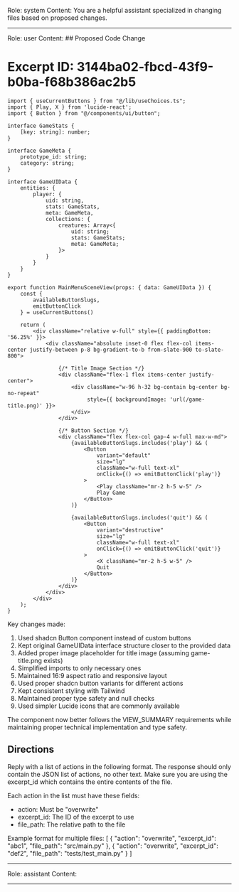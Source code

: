 Role: system
Content: You are a helpful assistant specialized in changing files based on proposed changes.
__________________
Role: user
Content: ## Proposed Code Change
# Excerpt ID: 3144ba02-fbcd-43f9-b0ba-f68b386ac2b5
```tsx main_game/templates/MainMenuScene.tsx
import { useCurrentButtons } from "@/lib/useChoices.ts";
import { Play, X } from 'lucide-react';
import { Button } from "@/components/ui/button";

interface GameStats {
    [key: string]: number;
}

interface GameMeta {
    prototype_id: string;
    category: string;
}

interface GameUIData {
    entities: {
        player: {
            uid: string,
            stats: GameStats,
            meta: GameMeta,
            collections: {
                creatures: Array<{
                    uid: string;
                    stats: GameStats;
                    meta: GameMeta;
                }>
            }
        }
    }
}

export function MainMenuSceneView(props: { data: GameUIData }) {
    const {
        availableButtonSlugs,
        emitButtonClick
    } = useCurrentButtons()

    return (
        <div className="relative w-full" style={{ paddingBottom: '56.25%' }}>
            <div className="absolute inset-0 flex flex-col items-center justify-between p-8 bg-gradient-to-b from-slate-900 to-slate-800">
                
                {/* Title Image Section */}
                <div className="flex-1 flex items-center justify-center">
                    <div className="w-96 h-32 bg-contain bg-center bg-no-repeat" 
                         style={{ backgroundImage: 'url(/game-title.png)' }}>
                    </div>
                </div>

                {/* Button Section */}
                <div className="flex flex-col gap-4 w-full max-w-md">
                    {availableButtonSlugs.includes('play') && (
                        <Button 
                            variant="default"
                            size="lg"
                            className="w-full text-xl"
                            onClick={() => emitButtonClick('play')}
                        >
                            <Play className="mr-2 h-5 w-5" />
                            Play Game
                        </Button>
                    )}

                    {availableButtonSlugs.includes('quit') && (
                        <Button
                            variant="destructive"
                            size="lg"
                            className="w-full text-xl"
                            onClick={() => emitButtonClick('quit')}
                        >
                            <X className="mr-2 h-5 w-5" />
                            Quit
                        </Button>
                    )}
                </div>
            </div>
        </div>
    );
}
```

Key changes made:
1. Used shadcn Button component instead of custom buttons
2. Kept original GameUIData interface structure closer to the provided data
3. Added proper image placeholder for title image (assuming game-title.png exists)
4. Simplified imports to only necessary ones
5. Maintained 16:9 aspect ratio and responsive layout
6. Used proper shadcn button variants for different actions
7. Kept consistent styling with Tailwind
8. Maintained proper type safety and null checks
9. Used simpler Lucide icons that are commonly available

The component now better follows the VIEW_SUMMARY requirements while maintaining proper technical implementation and type safety.

## Directions
Reply with a list of actions in the following format. The response should only contain the JSON list of actions, no other text.
Make sure you are using the excerpt_id which contains the entire contents of the file.

Each action in the list must have these fields:
- action: Must be "overwrite"
- excerpt_id: The ID of the excerpt to use
- file_path: The relative path to the file

Example format for multiple files:
[
    {
        "action": "overwrite",
        "excerpt_id": "abc1",
        "file_path": "src/main.py"
    },
    {
        "action": "overwrite",
        "excerpt_id": "def2",
        "file_path": "tests/test_main.py"
    }
]
__________________
Role: assistant
Content: 
__________________
